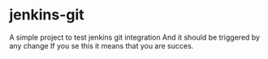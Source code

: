 # jenkins-git
A simple project to test jenkins git integration
And it should be triggered by any change
If you se this it means that you are succes.


